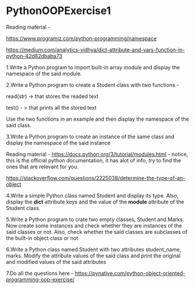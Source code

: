 # PythonOOPExercise1
Reading material -

https://www.programiz.com/python-programming/namespace

https://medium.com/analytics-vidhya/dict-attribute-and-vars-function-in-python-42d82dbaba73

1.Write a Python program to import built-in array module and display the namespace of the said module.

2.Write a Python program to create a Student class with two functions - 

  read(str) -> that stores the readed text
  
  test() - > that prints all the stored text
  
  Use the two functions in an example and then display the namespace of the said class.
  
3.Write a Python program to create an instance of the same class and display the namespace of the said instance

Reading material - https://docs.python.org/3/tutorial/modules.html - notice, this is the official python documentation, it has alot of info, try to find the ones that are relevant for you. 

https://stackoverflow.com/questions/2225038/determine-the-type-of-an-object

4.Write a simple Python class named Student and display its type. Also, display the __dict__ attribute keys and the value of the __module__ attribute of the Student class.

5.Write a Python program to crate two empty classes, Student and Marks. Now create some instances and check whether they are instances of the said classes or not. Also, check whether the said classes are subclasses of the built-in object class or not

6.Write a Python class named Student with two attributes student_name, marks. Modify the attribute values of the said class and print the original and modified values of the said attributes

7.Do all the questions here - https://pynative.com/python-object-oriented-programming-oop-exercise/
